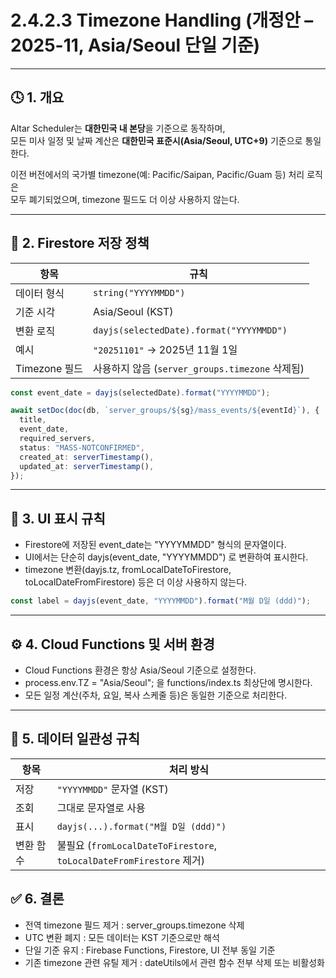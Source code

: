 # 2.4.2.3 Timezone Handling (개정안 – 2025-11, Asia/Seoul 단일 기준)

---

## 🕓 1. 개요

Altar Scheduler는 **대한민국 내 본당**을 기준으로 동작하며,  
모든 미사 일정 및 날짜 계산은 **대한민국 표준시(Asia/Seoul, UTC+9)** 기준으로 통일한다.

이전 버전에서의 국가별 timezone(예: Pacific/Saipan, Pacific/Guam 등) 처리 로직은  
모두 폐기되었으며, timezone 필드도 더 이상 사용하지 않는다.

---

## 📘 2. Firestore 저장 정책

| 항목 | 규칙 |
|------|------|
| 데이터 형식 | `string("YYYYMMDD")` |
| 기준 시각 | Asia/Seoul (KST) |
| 변환 로직 | `dayjs(selectedDate).format("YYYYMMDD")` |
| 예시 | `"20251101"` → 2025년 11월 1일 |
| Timezone 필드 | 사용하지 않음 (`server_groups.timezone` 삭제됨) |

```ts
const event_date = dayjs(selectedDate).format("YYYYMMDD");

await setDoc(doc(db, `server_groups/${sg}/mass_events/${eventId}`), {
  title,
  event_date,
  required_servers,
  status: "MASS-NOTCONFIRMED",
  created_at: serverTimestamp(),
  updated_at: serverTimestamp(),
});
```

---

## 📅 3. UI 표시 규칙

- Firestore에 저장된 event_date는 "YYYYMMDD" 형식의 문자열이다.
- UI에서는 단순히 dayjs(event_date, "YYYYMMDD") 로 변환하여 표시한다.
- timezone 변환(dayjs.tz, fromLocalDateToFirestore, toLocalDateFromFirestore) 등은 더 이상 사용하지 않는다.

```ts
const label = dayjs(event_date, "YYYYMMDD").format("M월 D일 (ddd)");
```

---

## ⚙️ 4. Cloud Functions 및 서버 환경

- Cloud Functions 환경은 항상 Asia/Seoul 기준으로 설정한다.
- process.env.TZ = "Asia/Seoul"; 을 functions/index.ts 최상단에 명시한다.
- 모든 일정 계산(주차, 요일, 복사 스케줄 등)은 동일한 기준으로 처리한다.

---

## 🧩 5. 데이터 일관성 규칙

| 항목    | 처리 방식                                                           |
| ----- | --------------------------------------------------------------- |
| 저장    | `"YYYYMMDD"` 문자열 (KST)                                          |
| 조회    | 그대로 문자열로 사용                                                     |
| 표시    | `dayjs(...).format("M월 D일 (ddd)")`                              |
| 변환 함수 | 불필요 (`fromLocalDateToFirestore`, `toLocalDateFromFirestore` 제거) |

## ✅ 6. 결론

- 전역 timezone 필드 제거 : server_groups.timezone 삭제
- UTC 변환 폐지 : 모든 데이터는 KST 기준으로만 해석
- 단일 기준 유지 : Firebase Functions, Firestore, UI 전부 동일 기준
- 기존 timezone 관련 유틸 제거 : dateUtils에서 관련 함수 전부 삭제 또는 비활성화
